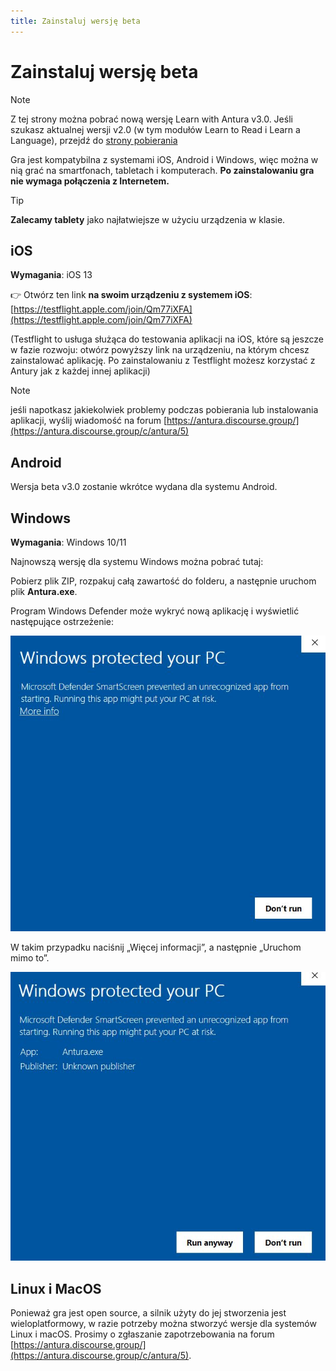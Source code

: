 ```yaml
---
title: Zainstaluj wersję beta
---
```


<script setup>
import WindowsDownloadLink from '../../snippets/download_link.md'
</script>

# Zainstaluj wersję beta
> [!note]
> Z tej strony można pobrać nową wersję Learn with Antura v3.0. Jeśli szukasz aktualnej wersji v2.0 (w tym modułów Learn to Read i Learn a Language), przejdź do [strony pobierania](../download.md)

Gra jest kompatybilna z systemami iOS, Android i Windows, więc można w nią grać na smartfonach, tabletach i komputerach. **Po zainstalowaniu gra nie wymaga połączenia z Internetem.**

> [!TIP]
> **Zalecamy tablety** jako najłatwiejsze w użyciu urządzenia w klasie.

## iOS
**Wymagania**: iOS 13
  
👉 Otwórz ten link **na swoim urządzeniu z systemem iOS**: [https://testflight.apple.com/join/Qm77iXFA](https://testflight.apple.com/join/Qm77iXFA)

(Testflight to usługa służąca do testowania aplikacji na iOS, które są jeszcze w fazie rozwoju: otwórz powyższy link na urządzeniu, na którym chcesz zainstalować aplikację. Po zainstalowaniu z Testflight możesz korzystać z Antury jak z każdej innej aplikacji)

> [!note]
> jeśli napotkasz jakiekolwiek problemy podczas pobierania lub instalowania aplikacji, wyślij wiadomość na forum [https://antura.discourse.group/](https://antura.discourse.group/c/antura/5)

## Android
Wersja beta v3.0 zostanie wkrótce wydana dla systemu Android.

## Windows
**Wymagania**: Windows 10/11

Najnowszą wersję dla systemu Windows można pobrać tutaj:
<WindowsDownloadLink />

Pobierz plik ZIP, rozpakuj całą zawartość do folderu, a następnie uruchom plik **Antura.exe**.

Program Windows Defender może wykryć nową aplikację i wyświetlić następujące ostrzeżenie:

![Install_Windows_Warning](../../assets/img/screenshot/setup/Install_Windows_01.jpg)

W takim przypadku naciśnij „Więcej informacji”, a następnie „Uruchom mimo to”.

![Install_Windows_RunAnyway](../../assets/img/screenshot/setup/Install_Windows_02.jpg)

## Linux i MacOS
Ponieważ gra jest open source, a silnik użyty do jej stworzenia jest wieloplatformowy, w razie potrzeby można stworzyć wersje dla systemów Linux i macOS.
Prosimy o zgłaszanie zapotrzebowania na forum [https://antura.discourse.group/](https://antura.discourse.group/c/antura/5).
